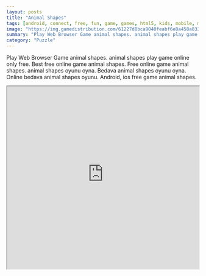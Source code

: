 ```yaml
---
layout: posts
title: "Animal Shapes"
tags: [android, connect, free, fun, game, games, html5, kids, mobile, move, new, puzzles, school, drag, best, free, online, games, oyna, game, free, games, play, play, games]
image: "https://img.gamedistribution.com/61227d8bca9040feabf6e8a458a83354-512x384.jpeg"
summary: "Play Web Browser Game animal shapes. animal shapes play game online only free. Best free online game animal shapes. Free online game animal shapes. animal shapes oyunu oyna. Bedava animal shapes oyunu oyna. Online bedava animal shapes oyunu. Android, ios free game animal shapes."
category: "Puzzle"
---
```


Play Web Browser Game animal shapes. animal shapes play game online only free. Best free online game animal shapes. Free online game animal shapes. animal shapes oyunu oyna. Bedava animal shapes oyunu oyna. Online bedava animal shapes oyunu. Android, ios free game animal shapes.

<iframe width="100%" height="480px;" src="https://html5.gamedistribution.com/61227d8bca9040feabf6e8a458a83354/"></iframe>